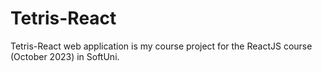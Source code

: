 # Tetris-React

Tetris-React web application is my course project for the ReactJS course (October 2023) in SoftUni.

